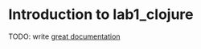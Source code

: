 # Introduction to lab1_clojure

TODO: write [great documentation](http://jacobian.org/writing/what-to-write/)
